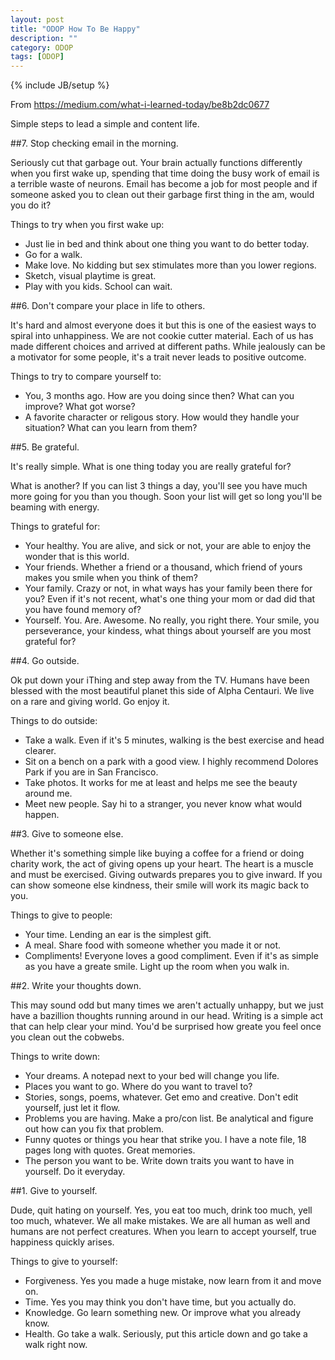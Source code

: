```yaml
---
layout: post
title: "ODOP How To Be Happy"
description: ""
category: ODOP
tags: [ODOP]
---
```

{% include JB/setup %}

From <https://medium.com/what-i-learned-today/be8b2dc0677>

Simple steps to lead a simple and content life.

##7. Stop checking email in the morning.

Seriously cut that garbage out. Your brain actually functions differently when you first wake up, spending that time doing the busy work of email is a terrible waste of neurons. Email has become a job for most people and if someone asked you to clean out their garbage first thing in the am, would you do it?

Things to try when you first wake up:

+ Just lie in bed and think about one thing you want to do better today.
+ Go for a walk.
+ Make love. No kidding but sex stimulates more than you lower regions.
+ Sketch, visual playtime is great.
+ Play with you kids. School can wait.

##6. Don't compare your place in life to others.

It's hard and almost everyone does it but this is one of the easiest ways to spiral into unhappiness. We are not cookie cutter material. Each of us has made different choices and arrived at different paths. While jealously can be a motivator for some people, it's a trait never leads to positive outcome.

Things to try to compare yourself to:

+ You, 3 months ago. How are you doing since then? What can you improve? What got worse?
+ A favorite character or religous story. How would they handle your situation? What can you learn from them?

##5. Be grateful.

It's really simple. What is one thing today you are really grateful for?

What is another? If you can list 3 things a day, you'll see you have much more going for you than you though. Soon your list will get so long you'll be beaming with energy.

Things to grateful for: 

+ Your healthy. You are alive, and sick or not, your are able to enjoy the wonder that is this world.
+ Your friends. Whether a friend or a thousand, which friend of yours makes you smile when you think of them?
+ Your family. Crazy or not, in what ways has your family been there for you? Even if it's not recent, what's one thing your mom or dad did that you have found memory of?
+ Yourself. You. Are. Awesome. No really, you right there. Your smile, you perseverance, your kindess, what things about yourself are you most grateful for?

##4. Go outside.

Ok put down your iThing and step away from the TV. Humans have been blessed  with the most beautiful planet this side of Alpha Centauri. We live on a rare and giving world. Go enjoy it.

Things to do outside:

+ Take a walk. Even if it's 5 minutes, walking is the best exercise and head clearer.
+ Sit on a bench on a park with a good view. I highly recommend Dolores Park if you are in San Francisco.
+ Take photos. It works for me at least and helps me see the beauty around me.
+ Meet new people. Say hi to a stranger, you never know what would happen.

##3. Give to someone else.

Whether it's something simple like buying a coffee for a friend or doing charity work, the act of giving opens up your heart. The heart is a muscle and must be exercised. Giving outwards prepares you to give inward. If you can show someone else kindness, their smile will work its magic back to you.

Things to give to people:

+ Your time. Lending an ear is the simplest gift.
+ A meal. Share food with someone whether you made it or not.
+ Compliments! Everyone loves a good compliment. Even if it's as simple as you have a greate smile. Light up the room when you walk in.

##2. Write your thoughts down.

This may sound odd but many times we aren't actually unhappy, but we just have a bazillion thoughts running around in our head. Writing is a simple act that can help clear your mind. You'd be surprised how greate you feel once you clean out the cobwebs.

Things to write down:

+ Your dreams. A notepad next to your bed will change you life.
+ Places you want to go. Where do you want to travel to?
+ Stories, songs, poems, whatever. Get emo and creative. Don't edit yourself, just let it flow.
+ Problems you are having. Make a pro/con list. Be analytical and figure out how can you fix that problem.
+ Funny quotes or things you hear that strike you. I have a note file, 18 pages long with quotes. Great memories.
+ The person you want to be. Write down traits you want to have in yourself. Do it everyday.

##1. Give to yourself.

Dude, quit hating on yourself. Yes, you eat too much, drink too much, yell too much, whatever. We all make mistakes. We are all human as well and humans are not perfect creatures. When you learn to accept yourself, true happiness quickly arises.

Things to give to yourself:

+ Forgiveness. Yes you made a huge mistake, now learn from it and move on.
+ Time. Yes you may think you don't have time, but you actually do. 
+ Knowledge. Go learn something new. Or improve what you already know.
+ Health. Go take a walk. Seriously, put this article down and go take a walk right now.


